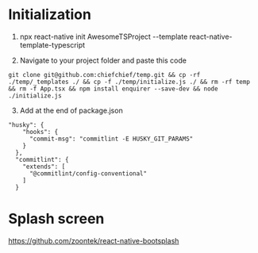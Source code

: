 # Initialization
1) npx react-native init AwesomeTSProject --template react-native-template-typescript

2) Navigate to your project folder and paste this code
```
git clone git@github.com:chiefchief/temp.git && cp -rf ./temp/_templates ./ && cp -f ./temp/initialize.js ./ && rm -rf temp && rm -f App.tsx && npm install enquirer --save-dev && node ./initialize.js  
```

3) Add at the end of package.json
```
"husky": {
    "hooks": {
      "commit-msg": "commitlint -E HUSKY_GIT_PARAMS"
    }
  },
  "commitlint": {
    "extends": [
      "@commitlint/config-conventional"
    ]
  }
```

# Splash screen
https://github.com/zoontek/react-native-bootsplash
